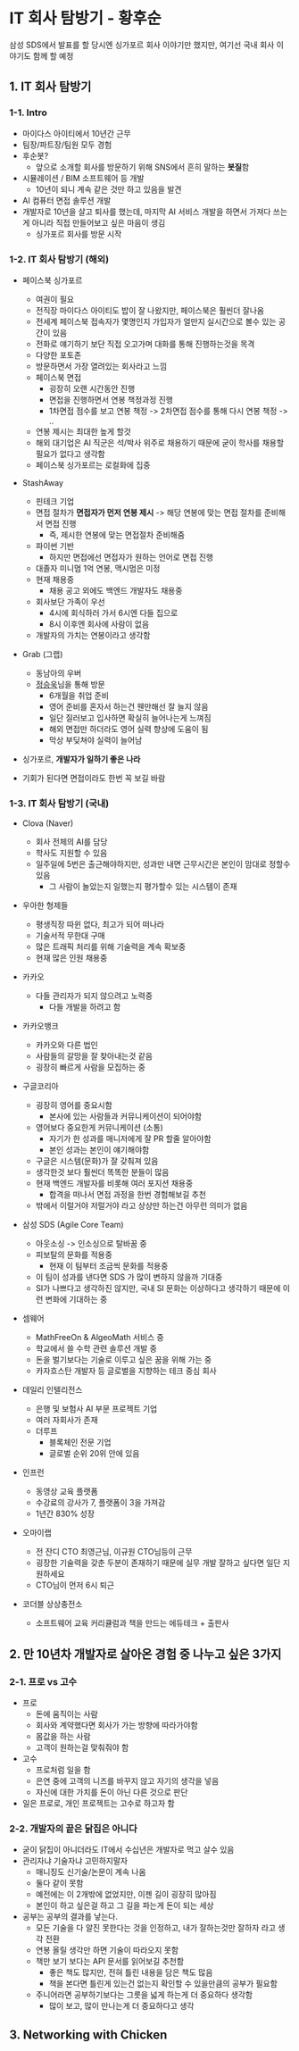# IT 회사 탐방기 - 황후순

삼성 SDS에서 발표를 할 당시엔 싱가포르 회사 이야기만 했지만, 여기선 국내 회사 이야기도 함께 할 예정

## 1. IT 회사 탐방기

### 1-1. Intro

* 마이다스 아이티에서 10년간 근무
* 팀장/파트장/팀원 모두 경험
* 후순봇?
  * 앞으로 소개할 회사를 방문하기 위해 SNS에서 흔히 말하는 **봇질**함
* 시뮬레이션 / BIM 소프트웨어 등 개발
  * 10년이 되니 계속 같은 것만 하고 있음을 발견
* AI 컴퓨터 면접 솔루션 개발
* 개발자로 10년을 살고 퇴사를 했는데, 마지막 AI 서비스 개발을 하면서 가져다 쓰는게 아니라 직접 만들어보고 싶은 마음이 생김
  * 싱가포르 회사를 방문 시작

### 1-2. IT 회사 탐방기 (해외)

* 페이스북 싱가포르
  * 여권이 필요
  * 전직장 마이다스 아이티도 밥이 잘 나왔지만, 페이스북은 훨씬더 잘나옴
  * 전세계 페이스북 접속자가 몇명인지 가입자가 얼만지 실시간으로 볼수 있는 공간이 있음
  * 전화로 얘기하기 보단 직접 오고가며 대화를 통해 진행하는것을 목격
  * 다양한 포토존
  * 방문하면서 가장 열려있는 회사라고 느낌
  * 페이스북 면접
      * 굉장히 오랜 시간동안 진행
      * 면접을 진행하면서 연봉 책정과정 진행
      * 1차면접 점수를 보고 연봉 책정 -> 2차면접 점수를 통해 다시 연봉 책정 -> .. 
  * 연봉 제시는 최대한 높게 할것
  * 해외 대기업은 AI 직군은 석/박사 위주로 채용하기 때문에 굳이 학사를 채용할 필요가 없다고 생각함
  * 페이스북 싱가포르는 로컬화에 집중

* StashAway
  * 핀테크 기업
  * 면접 절차가 **면접자가 먼저 연봉 제시** -> 해당 연봉에 맞는 면접 절차를 준비해서 면접 진행
      * 즉, 제시한 연봉에 맞는 면접절차 준비해줌
  * 파이썬 기반
      * 하지만 면접에선 면접자가 원하는 언어로 면접 진행
  * 대졸자 미니멈 1억 연봉, 맥시멈은 미정
  * 현재 채용중
      * 채용 공고 외에도 백엔드 개발자도 채용중
  * 회사보단 가족이 우선
      * 4시에 회식하러 가서 6시엔 다들 집으로
      * 8시 이후엔 회사에 사람이 없음
  * 개발자의 가치는 연봉이라고 생각함
   
* Grab (그랩)
  * 동남아의 우버
  * [정승욱](https://www.facebook.com/steve.SU.J)님을 통해 방문
      * 6개월을 취업 준비
      * 영어 준비를 혼자서 하는건 웬만해선 잘 늘지 않음
      * 일단 질러보고 입사하면 확실히 늘어나는게 느껴짐
      * 해외 면접만 하더라도 영어 실력 향상에 도움이 됨
      * 막상 부딪쳐야 실력이 늘어남  

* 싱가포르, **개발자가 일하기 좋은 나라**
* 기회가 된다면 면접이라도 한번 꼭 보길 바람

### 1-3. IT 회사 탐방기 (국내)

* Clova (Naver)
  * 회사 전체의 AI를 담당
  * 학사도 지원할 수 있음
  * 일주일에 5번은 출근해야하지만, 성과만 내면 근무시간은 본인이 맘대로 정할수 있음
      * 그 사람이 놀았는지 일했는지 평가할수 있는 시스템이 존재

* 우아한 형제들
  * 평생직장 따윈 없다, 최고가 되어 떠나라
  * 기술서적 무한대 구매
  * 많은 트래픽 처리를 위해 기술력을 계속 확보중
  * 현재 많은 인원 채용중

* 카카오
  * 다들 관리자가 되지 않으려고 노력중
      * 다들 개발을 하려고 함

* 카카오뱅크
  * 카카오와 다른 법인
  * 사람들의 갈망을 잘 찾아내는것 같음
  * 굉장히 빠르게 사람을 모집하는 중

* 구글코리아
  * 굉장히 영어를 중요시함
      * 본사에 있는 사람들과 커뮤니케이션이 되어야함
  * 영어보다 중요한게 커뮤니케이션 (소통)
      * 자기가 한 성과를 매니저에게 잘 PR 할줄 알아야함
      * 본인 성과는 본인이 얘기해야함
  * 구글은 시스템(문화)가 잘 갖춰져 있음
  * 생각한것 보다 훨씬더 똑똑한 분들이 많음
  * 현재 백엔드 개발자를 비롯해 여러 포지션 채용중
      * 합격을 떠나서 면접 과정을 한번 경험해보길 추천      
  * 밖에서 이럴거야 저럴거야 라고 상상만 하는건 아무런 의미가 없음

* 삼성 SDS (Agile Core Team)
  * 아웃소싱 -> 인소싱으로 탈바꿈 중
  * 피보탈의 문화를 적용중
      * 현재 이 팀부터 조금씩 문화를 적용중
  * 이 팀이 성과를 낸다면 SDS 가 많이 변하지 않을까 기대중
  * SI가 나쁘다고 생각하진 않지만, 국내 SI 문화는 이상하다고 생각하기 때문에 이런 변화에 기대하는 중

* 셈웨어
  * MathFreeOn & AlgeoMath 서비스 중
  * 학교에서 쓸 수학 관련 솔루션 개발 중
  * 돈을 벌기보다는 기술로 이루고 싶은 꿈을 위해 가는 중
  * 카자흐스탄 개발자 등 글로벌을 지향하는 테크 중심 회사

* 데일리 인텔리전스
  * 은행 및 보험사 AI 부문 프로젝트 기업
  * 여러 자회사가 존재
  * 더루프
      * 블록체인 전문 기업
      * 글로벌 순위 20위 안에 있음

* 인프런
  * 동영상 교육 플랫폼
  * 수강료의 강사가 7, 플랫폼이 3을 가져감  
  * 1년간 830% 성장

* 오마이랩
  * 전 잔디 CTO 최영근님, 이규원 CTO님등이 근무
  * 굉장한 기술력을 갖춘 두분이 존재하기 때문에 실무 개발 잘하고 싶다면 일단 지원하세요
  * CTO님이 먼저 6시 퇴근

* 코더블 상상충전소
  * 소프트웨어 교육 커리큘럼과 책을 만드는 에듀테크 + 출판사
 

## 2. 만 10년차 개발자로 살아온 경험 중 나누고 싶은 3가지


### 2-1. 프로 vs 고수

* 프로
  * 돈에 움직이는 사람
  * 회사와 계약했다면 회사가 가는 방향에 따라가야함
  * 몸값을 하는 사람 
  * 고객이 원하는걸 맞춰줘야 함
* 고수
  * 프로처럼 일을 함
  * 은연 중에 고객의 니즈를 바꾸지 않고 자기의 생각을 넣음
  * 자신에 대한 가치를 돈이 아닌 다른 것으로 판단
* 일은 프로로, 개인 프로젝트는 고수로 하고자 함

### 2-2. 개발자의 끝은 닭집은 아니다

* 굳이 닭집이 아니더라도 IT에서 수십년은 개발자로 먹고 살수 있음
* 관리자냐 기술자냐 고민하지말자
  * 매니징도 신기술/논문이 계속 나옴
  * 둘다 같이 못함
  * 예전에는 이 2개밖에 없었지만, 이젠 길이 굉장히 많아짐
  * 본인이 하고 싶은걸 하고 그 길을 파는게 돈이 되는 세상
* 공부는 공부의 결과를 낳는다.
  * 모든 기술을 다 알진 못한다는 것을 인정하고, 내가 잘하는것만 잘하자 라고 생각 전환
  * 연봉 올릴 생각만 하면 기술이 따라오지 못함
  * 책만 보기 보다는 API 문서를 읽어보길 추천함
      * 좋은 책도 많지만, 전혀 틀린 내용을 담은 책도 많음
      * 책을 본다면 틀린게 있는건 없는지 확인할 수 있을만큼의 공부가 필요함   
  * 주니어라면 공부하기보다는 그릇을 넓게 하는게 더 중요하다 생각함
      * 많이 보고, 많이 만나는게 더 중요하다고 생각

## 3. Networking with Chicken